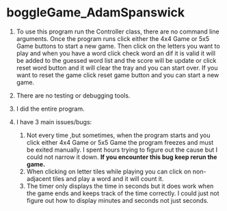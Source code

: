 # boggleGame_AdamSpanswick

1. To use this program run the Controller class, there are no command line arguments. Once the program runs
   click either the 4x4 Game or 5x5 Game buttons to start a new game. Then click on the letters you want to
   play and when you have a word click check word an dif it is valid it will be added to the guessed word list
   and the score will be update or click reset word button and it will clear the tray and you can start over.
   If you want to reset the game click reset game button and you can start a new game.

2. There are no testing or debugging tools.

3. I did the entire program.

4. I have 3 main issues/bugs:
   1. Not every time ,but sometimes, when the program starts and you click either 4x4 Game or
      5x5 Game the program freezes and must be exited manually. I spent hours trying to figure
      out the cause but I could not narrow it down.  **If you encounter this bug keep rerun the game.**
   2. When clicking on letter tiles while playing you can click on non-adjacent tiles and play
      a word and it will count it.
   3. The timer only displays the time in seconds but it does work when the game ends and keeps
      track of the time correctly. I could just not figure out how to display minutes and seconds
      not just seconds.
